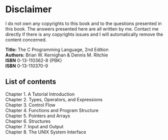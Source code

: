 # Disclaimer

I do not own any copyrights to this book and to the questions presented in this book. The answers presented here are all written by me. Contact me directly if there is any copyrights issues and I will automatically remove the content concerned.  

 **Title:**     The C Programming Language, 2nd Edition <br>
 **Authors:**   Brian W. Kernighan & Dennis M. Ritchie <br>
 **ISBN**       0-13-110362-8 {PBK} <br>
 **ISBN**       0-13-110370-9

## List of contents

Chapter 1. A Tutorial Introduction <br>
Chapter 2. Types, Operators, and Expressions <br>
Chapter 3. Control Flow <br>
Chapter 4. Functions and Program Structure <br>
Chapter 5. Pointers and Arrays <br>
Chapter 6. Structures <br>
Chapter 7. Input and Output <br>
Chapter 8. The UNIX System Interface <br>
